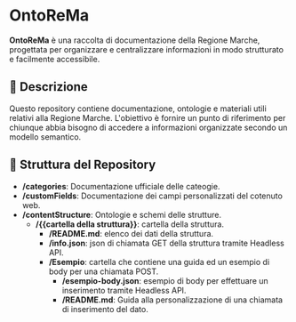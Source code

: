# OntoReMa

**OntoReMa** è una raccolta di documentazione della Regione Marche, progettata per organizzare e centralizzare informazioni in modo strutturato e facilmente accessibile.

## 📌 Descrizione
Questo repository contiene documentazione, ontologie e materiali utili relativi alla Regione Marche. L'obiettivo è fornire un punto di riferimento per chiunque abbia bisogno di accedere a informazioni organizzate secondo un modello semantico.

## 📂 Struttura del Repository
- **/categories**: Documentazione ufficiale delle cateogie.
- **/customFields**: Documentazione dei campi personalizzati del cotenuto web.
- **/contentStructure**: Ontologie e schemi delle strutture.
  - **/{{cartella della struttura}}**: cartella della struttura.
    - **/README.md**: elenco dei dati della struttura.
    - **/info.json**: json di chiamata GET della struttura tramite Headless API.
    - **/Esempio**: cartella che contiene una guida ed un esempio di body per una chiamata POST.
      - **/esempio-body.json**: esempio di body per effettuare un inserimento tramite Headless API.
      - **/README.md**: Guida alla personalizzazione di una chiamata di inserimento del dato.


